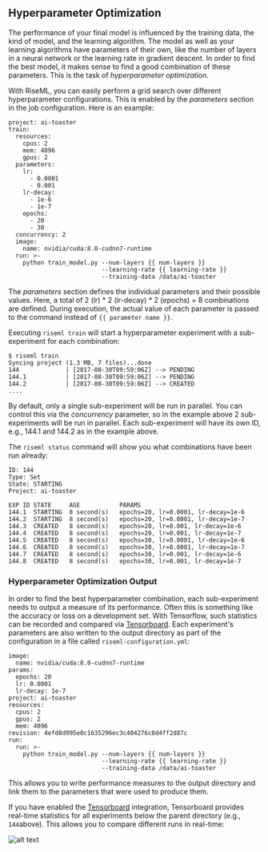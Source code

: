 

## Hyperparameter Optimization

The performance of your final model is influenced by the training data, the kind of model, and the learning algorithm.
The model as well as your learning algorithms have parameters of their own, like the number of layers in a neural network or the learning rate in gradient descent.
In order to find the best model, it makes sense to find a good combination of these parameters.
This is the task of *hyperparameter optimization*.

With RiseML, you can easily perform a grid search over different hyperparameter configurations.
This is enabled by the *parameters* section in the job configuration.
Here is an example:

```
project: ai-toaster
train:
  resources:
    cpus: 2
    mem: 4096
    gpus: 2
  parameters:
    lr:
      - 0.0001
      - 0.001
    lr-decay:
      - 1e-6
      - 1e-7
    epochs:
      - 20
      - 30
  concurrency: 2
  image:
    name: nvidia/cuda:8.0-cudnn7-runtime
  run: >-
    python train_model.py --num-layers {{ num-layers }}
                          --learning-rate {{ learning-rate }}
                          --training-data /data/ai-toaster
```
The *parameters* section defines the individual parameters and their possible values.
Here, a total of 2 (lr) \* 2 (lr-decay) \* 2 (epochs) = 8 combinations are defined.
During execution, the actual value of each parameter is passed to the command instead of ```{{ parameter name }}```.

Executing `riseml train` will start a hyperparameter experiment with a sub-experiment for each combination:
```
$ riseml train
Syncing project (1.3 MB, 7 files)...done
144             | [2017-08-30T09:59:06Z] --> PENDING
144.1           | [2017-08-30T09:59:06Z] --> PENDING
144.2           | [2017-08-30T09:59:06Z] --> CREATED
....
```

By default, only a single sub-experiment will be run in parallel.
You can control this via the *concurrency* parameter, so in the example above 2 sub-experiments will be run in parallel.
Each sub-experiment will have its own ID, e.g., 144.1 and 144.2 as in the example above.

<!-- **TODO: diagram parallel execution** -->

The `riseml status` command will show you what combinations have been run already:

```
ID: 144
Type: Set
State: STARTING
Project: ai-toaster

EXP ID STATE     AGE           PARAMS
144.1  STARTING  8 second(s)   epochs=20, lr=0.0001, lr-decay=1e-6
144.2  STARTING  8 second(s)   epochs=20, lr=0.0001, lr-decay=1e-7
144.3  CREATED   8 second(s)   epochs=20, lr=0.001, lr-decay=1e-6
144.4  CREATED   8 second(s)   epochs=20, lr=0.001, lr-decay=1e-7
144.5  CREATED   8 second(s)   epochs=30, lr=0.0001, lr-decay=1e-6
144.6  CREATED   8 second(s)   epochs=30, lr=0.0001, lr-decay=1e-7
144.7  CREATED   8 second(s)   epochs=30, lr=0.001, lr-decay=1e-6
144.8  CREATED   8 second(s)   epochs=30, lr=0.001, lr-decay=1e-7
```


### Hyperparameter Optimization Output

In order to find the best hyperparameter combination, each sub-experiment needs to output a measure of its performance.
Often this is something like the accuracy or loss on a development set.
With Tensorflow, such statistics can be recorded and compared via [Tensorboard](/guide/tensorboard.md).
Each experiment's parameters are also written to the output directory as part of the configuration in a file called `riseml-configuration.yml`:

```
image:
  name: nvidia/cuda:8.0-cudnn7-runtime
params:
  epochs: 20
  lr: 0.0001
  lr-decay: 1e-7
project: ai-toaster
resources:
  cpus: 2
  gpus: 2
  mem: 4096
revision: 4efd8d995e0c1635296ec3c404276c8d4ff2d87c
run:
  run: >-
    python train_model.py --num-layers {{ num-layers }}
                          --learning-rate {{ learning-rate }}
                          --training-data /data/ai-toaster

```
This allows you to write performance measures to the output directory and link them to the parameters that were used to produce them.


If you have enabled the [Tensorboard](/guide/tensorboard.md) integration, Tensorboard provides real-time statistics for all experiments below the parent directory (e.g., `144`above).
This allows you to compare different runs in real-time:

![alt text](/img/tensorboard_hyper.png "Tensorboard for Hyperparameter Optimization")


